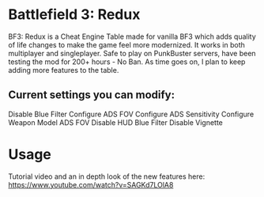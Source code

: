 # Battlefield 3: Redux

BF3: Redux is a Cheat Engine Table made for vanilla BF3 which adds quality of life changes to make the game feel more modernized. It works in both multiplayer and singleplayer. Safe to play on PunkBuster servers, have been testing the mod for 200+ hours - No Ban. As time goes on, I plan to keep adding more features to the table.
 
## Current settings you can modify:

Disable Blue Filter
Configure ADS FOV
Configure ADS Sensitivity
Configure Weapon Model ADS FOV
Disable HUD Blue Filter
Disable Vignette

# Usage

Tutorial video and an in depth look of the new features here: https://www.youtube.com/watch?v=SAGKd7LOlA8










